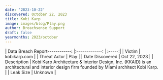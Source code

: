 ```yaml
---
date: '2023-10-22'
discovered: October 22, 2023
title: Kobi Karp
image: images/blog/Play.png
author: Breachsense Support
draft: false
yearmonths: 2023/october
---
```


| Data Breach Report------------:     |:-------------:    | :-----:|
| Victim      | kobikarp.com      | 
| Threat Actor      | Play      | 
| Date Discovered      | Oct 22, 2023      | 
| Description      | Kobi Karp Architecture & Interior Design, Inc. (KKAID) is an architectural and interior design firm founded by Miami architect Kobi Karp.      | 
| Leak Size      | Unknown      | 

